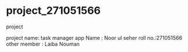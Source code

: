 # project_271051566
project

project name: task manager app
Name : Noor ul seher
roll no.:271051566
other member : Laiba Nouman


